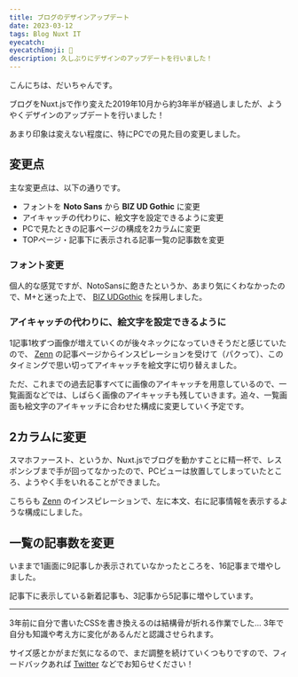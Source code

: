 ```yaml
---
title: ブログのデザインアップデート
date: 2023-03-12
tags: Blog Nuxt IT
eyecatch:
eyecatchEmoji: 🎊
description: 久しぶりにデザインのアップデートを行いました！
---
```


こんにちは、だいちゃんです。

ブログをNuxt.jsで作り変えた2019年10月から約3年半が経過しましたが、ようやくデザインのアップデートを行いました！

あまり印象は変えない程度に、特にPCでの見た目の変更しました。

## 変更点

主な変更点は、以下の通りです。

* フォントを **Noto Sans** から **BIZ UD Gothic** に変更
* アイキャッチの代わりに、絵文字を設定できるように変更
* PCで見たときの記事ページの構成を2カラムに変更
* TOPページ・記事下に表示される記事一覧の記事数を変更

### フォント変更

個人的な感覚ですが、NotoSansに飽きたというか、あまり気にくわなかったので、M+と迷った上で、 [BIZ UDGothic](https://fonts.google.com/specimen/BIZ+UDGothic) を採用しました。

### アイキャッチの代わりに、絵文字を設定できるように

1記事1枚ずつ画像が増えていくのが後々ネックになっていきそうだと感じていたので、 [Zenn](https://zenn.dev/) の記事ページからインスピレーションを受けて（パクって）、このタイミングで思い切ってアイキャッチを絵文字に切り替えました。

ただ、これまでの過去記事すべてに画像のアイキャッチを用意しているので、一覧画面などでは、しばらく画像のアイキャッチも残していきます。追々、一覧画面も絵文字のアイキャッチに合わせた構成に変更していく予定です。

## 2カラムに変更

スマホファースト、というか、Nuxt.jsでブログを動かすことに精一杯で、レスポンシブまで手が回ってなかったので、PCビューは放置してしまっていたところ、ようやく手をいれることができました。

こちらも [Zenn](https://zenn.dev/) のインスピレーションで、左に本文、右に記事情報を表示するような構成にしました。

## 一覧の記事数を変更

いままで1画面に9記事しか表示されていなかったところを、16記事まで増やしました。

記事下に表示している新着記事も、3記事から5記事に増やしています。

---

3年前に自分で書いたCSSを書き換えるのは結構骨が折れる作業でした... 3年で自分も知識や考え方に変化があるんだと認識させられます。

サイズ感とかがまだ気になるので、まだ調整を続けていくつもりですので、フィードバックあれば [Twitter](https://twitter.com/udc_xx) などでお知らせください！
